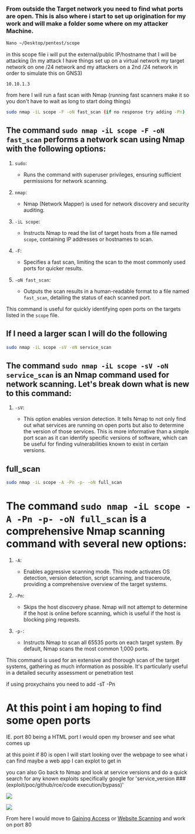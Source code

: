 ### From outside the Target network you need to find what ports are open. This is also where i start to set up origination for my work and will make a folder some where on my attacker Machine.

```bash
Nano ~/Desktop/pentest/scope
```

in this scope file i will put the external/public IP/hostname that I will be attacking (In my attack I have things set up on a virtual network my target network on one /24 network and my attackers on a 2nd /24  network in order to simulate this on GNS3)

```scope
10.10.1.3
```

from here I will run a fast scan with Nmap (running fast scanners make it so you don't have to wait as long to start doing things)

```bash
sudo nmap -iL scope -F -oN fast_scan (if no response try adding -Pn)
```

## The command `sudo nmap -iL scope -F -oN fast_scan` performs a network scan using Nmap with the following options:

1. `sudo`: 
   - Runs the command with superuser privileges, ensuring sufficient permissions for network scanning.

2. `nmap`:
   - Nmap (Network Mapper) is used for network discovery and security auditing.

3. `-iL scope`:
   - Instructs Nmap to read the list of target hosts from a file named `scope`, containing IP addresses or hostnames to scan.

4. `-F`:
   - Specifies a fast scan, limiting the scan to the most commonly used ports for quicker results.

5. `-oN fast_scan`:
   - Outputs the scan results in a human-readable format to a file named `fast_scan`, detailing the status of each scanned port.

This command is useful for quickly identifying open ports on the targets listed in the `scope` file.

## If I need a larger scan I will do the following

```bash
sudo nmap -iL scope -sV -oN service_scan
```

## The command `sudo nmap -iL scope -sV -oN service_scan` is an Nmap command used for network scanning. Let's break down what is new to this command:


1. `-sV`:
    
    - This option enables version detection. It tells Nmap to not only find out what services are running on open ports but also to determine the version of those services. This is more informative than a simple port scan as it can identify specific versions of software, which can be useful for finding vulnerabilities known to exist in certain versions.


## full_scan

```bash
sudo nmap -iL scope -A -Pn -p- -oN full_scan
```

# The command `sudo nmap -iL scope -A -Pn -p- -oN full_scan` is a comprehensive Nmap scanning command with several new options:

1. `-A`:
   - Enables aggressive scanning mode. This mode activates OS detection, version detection, script scanning, and traceroute, providing a comprehensive overview of the target systems.

2. `-Pn`:
   - Skips the host discovery phase. Nmap will not attempt to determine if the host is online before scanning, which is useful if the host is blocking ping requests.

3. `-p-`:
   - Instructs Nmap to scan all 65535 ports on each target system. By default, Nmap scans the most common 1,000 ports.

This command is used for an extensive and thorough scan of the target systems, gathering as much information as possible. It's particularly useful in a detailed security assessment or penetration test

if using proxychains you need to add -sT  -Pn

# At this point i am hoping to find some open ports
IE. port 80 being a HTML port I would open my browser and see what comes up

at this point  if 80 is open I will start looking over the webpage to see what i can find maybe a web app I can explot to get in 

you can also Go back to Nmap and look at service versions and do a quick search for any known exploits specifically google for 'service_version ### (exploit/poc/github/rce/code execution/bypass)'


<img src="/Images/NmapScan.png">

![](NmapScan.png)

From here I would move to [Gaining Access](4%20Gaining%20Access.md) or [Website Scanning](3.1%20Website%20scanning.md) and work on port 80

